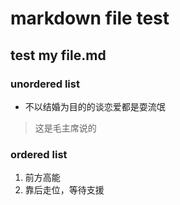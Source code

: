 # markdown file test
## test my file.md
### unordered list
* 不以结婚为目的的谈恋爱都是耍流氓
> 这是毛主席说的
### ordered list
1. 前方高能
2. 靠后走位，等待支援
